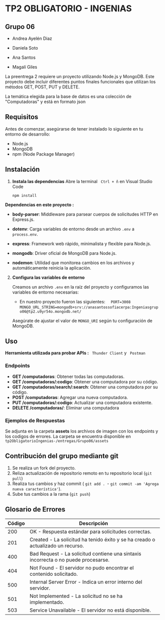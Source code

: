 # TP2 OBLIGATORIO - INGENIAS
## Grupo 06
- Andrea Ayelén Diaz

- Daniela Soto

- Ana Santos

- Magalí Giles

La preentrega 2 requiere un proyecto utilizando Node.js y MongoDB. Este proyecto debe incluir diferentes puntos finales funcionales que utilizan los métodos GET, POST, PUT y DELETE.

 La temática elegida para la base de datos es una colección de "Computadoras" y está en formato json

## Requisitos

Antes de comenzar, asegúrarse de tener instalado lo siguiente en tu entorno de desarrollo:

-   Node.js
-   MongoDB
-   npm (Node Package Manager)

## Instalación
    
1.  **Instala las dependencias**
    Abre la terminal ` Ctrl + ñ` en Visual Studio Code 
  
    
    `npm install` 
    
 **Dependencias en este proyecto :**

-   **body-parser**: Middleware para parsear cuerpos de solicitudes HTTP en Express.js.
   
-   **dotenv**: Carga variables de entorno desde un archivo `.env` a `process.env`.
    
-   **express**: Framework web rápido, minimalista y flexible para Node.js.
    
-   **mongodb**: Driver oficial de MongoDB para Node.js.
    
-   **nodemon**: Utilidad que monitorea cambios en los archivos y automáticamente reinicia la aplicación.
    
    
2.  **Configura las variables de entorno**
    
    Creamos un archivo `.env` en la raíz del proyecto y configuramos las variables de entorno necesarias:
    
    - En nuestro proyecto fueron las siguientes:
    `  PORT=3008` 
    `MONGO_URL_STRING=mongodb+srv://anasantossofiacerpa:Ingeniasgrupo06@tp2.u9yr54o.mongodb.net/`
    
    
    Asegúrate de ajustar el valor de `MONGO_URI` según tu configuración de MongoDB.
    

## Uso
**Herramienta utilizada para probar APIs :**
` Thunder Client`  y ` Postman` 

### Endpoints

-   **GET /computadoras**: Obtener todas las computadoras.
-   **GET /computadoras/:codigo**: Obtener una computadora por su código.
-   **GET /computadoras/search/:search**: Obtener una computadora por su código.
-   **POST /computadoras**: Agregar una nueva computadora.
-   **PUT /computadoras/:codigo**: Actualizar una computadora existente.
-   **DELETE /computadoras/**: Eliminar una computadora 


### Ejemplos de Respuestas

Se adjunta en la carpeta **assets** los archivos de imagen con los endpoints y los codigos de errores.
La carpeta se encuentra disponible en `tp2ObligatorioIngenias-/entregas/Grupo06/assets`

    

## Contribución del grupo mediante git

1.  Se realiza un fork del proyecto.
2.  Reliza actualización de repositorio remoto en tu repositorio local (`git pull`)
3.  Realiza tus cambios y haz commit ( `git add . `- `git commit -am 'Agrega nueva característica'`).
4.  Sube tus cambios a la rama (`git push`)


## Glosario de Errores



|Código   | Descripción  |
|--|--|
| 200  |OK - Respuesta estándar para solicitudes correctas.|
| 201 | Created - La solicitud ha tenido éxito y se ha creado o actualizado un recurso. |
| 400 | Bad Request - La solicitud contiene una sintaxis incorrecta o no puede procesarse. |
| 404 | Not Found - El servidor no pudo encontrar el contenido solicitado.  |
| 500 | Internal Server Error - Indica un error interno del servidor. |
| 501 | Not Implemented - La solicitud no se ha implementado. |
| 503 | Service Unavailable - El servidor no está disponible. |

